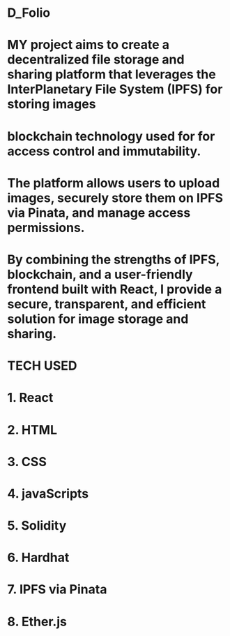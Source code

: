 # D_Folio
# MY project aims to create a decentralized file storage and sharing platform that leverages the InterPlanetary File System (IPFS) for storing images 
# blockchain technology used for for access control and immutability. 
# The platform allows users to upload images, securely store them on IPFS via Pinata, and manage access permissions. 
# By combining the strengths of IPFS, blockchain, and a user-friendly frontend built with React, I provide a secure, transparent, and efficient solution for image storage and sharing.

# TECH USED

# 1. React
# 2. HTML
# 3. CSS
# 4. javaScripts
# 5. Solidity
# 6. Hardhat
# 7. IPFS via Pinata
# 8. Ether.js
